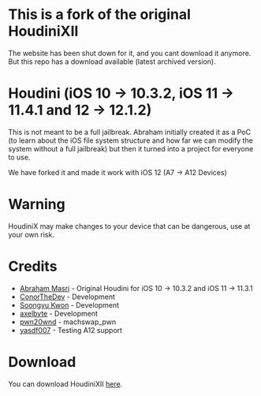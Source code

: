 # This is a fork of the original HoudiniXII
The website has been shut down for it, and you cant download it anymore. But this repo has a download available (latest archived version).


# Houdini (iOS 10 -> 10.3.2, iOS 11 -> 11.4.1 and 12 -> 12.1.2)
This is not meant to be a full jailbreak. Abraham initially created it as a PoC (to learn about the iOS file system structure and how far we can modify the system without a full jailbreak) but then it turned into a project for everyone to use.

We have forked it and made it work with iOS 12 (A7 -> A12 Devices)

# Warning
HoudiniX may make changes to your device that can be dangerous, use at your own risk.

# Credits
- [Abraham Masri](https://twitter.com/cheesecakeufo) - Original Houdini for iOS 10 -> 10.3.2 and iOS 11 -> 11.3.1
- [ConorTheDev](https://twitter.com/ConorTheDev) - Development
- [Soongyu Kwon](https://twitter.com/iospeterdev) - Development
- [axelbyte](https://twitter.com/axelbyte) - Development
- [pwn20wnd](https://twitter.com/pwn20wnd) - machswap_pwn
- [yasdf007](https://twitter.com/yasdf007) - Testing A12 support


# Download
You can download HoudiniXII [here](https://pages.github.com/).
